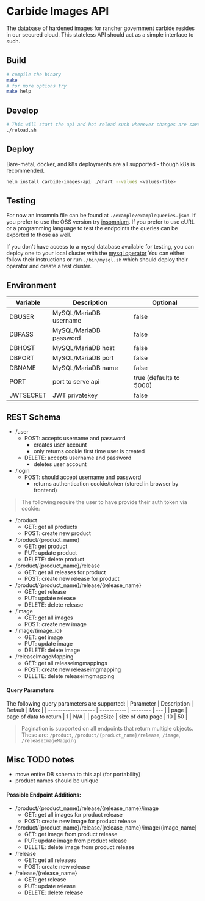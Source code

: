 # Carbide Images API

The database of hardened images for rancher government carbide resides in our secured cloud. This stateless API should act as a simple interface to such.

## Build
```bash
# compile the binary
make
# for more options try
make help
```
## Develop
```bash
# This will start the api and hot reload such whenever changes are saved to a .go file.
./reload.sh
```
## Deploy
Bare-metal, docker, and k8s deployments are all supported - though k8s is recommended.
```bash
helm install carbide-images-api ./chart --values <values-file>
```
## Testing
For now an insomnia file can be found at `./example/exampleQueries.json`.
If you prefer to use the OSS version try [insomnium](https://github.com/ArchGPT/insomnium).
If you prefer to use cURL or a programming language to test the endpoints the queries can be exported to those as well.

If you don't have access to a mysql database available for testing, you can deploy one to your local cluster with the [mysql operator](https://github.com/mysql/mysql-operator)
You can either follow their instructions or run `./bin/mysql.sh` which should deploy their operator and create a test cluster.

## Environment
| Variable              | Description               | Optional                  |
| --------------------  | -----------               | --------                  |
| DBUSER                | MySQL/MariaDB username    | false                     |
| DBPASS                | MySQL/MariaDB password    | false                     |
| DBHOST                | MySQL/MariaDB host        | false                     |
| DBPORT                | MySQL/MariaDB port        | false                     |
| DBNAME                | MySQL/MariaDB name        | false                     |
| PORT                  | port to serve api         | true (defaults to 5000)   |
| JWTSECRET             | JWT privatekey            | false                     |

## REST Schema
- /user
    - POST: accepts username and password
        - creates user account
        - only returns cookie first time user is created
    - DELETE: accepts username and password
        - deletes user account
- /login
    - POST: should accept username and password
        - returns authentication cookie/token (stored in browser by frontend)  
>The following require the user to have provide their auth token via cookie:
- /product
    - GET: get all products
    - POST: create new product
- /product/{product_name}
    - GET: get product
    - PUT: update product
    - DELETE: delete product
- /product/{product_name}/release
    - GET: get all releases for product
    - POST: create new release for product
- /product/{product_name}/release/{release_name}
    - GET: get release
    - PUT: update release
    - DELETE: delete release
- /image
    - GET: get all images
    - POST: create new image
- /image/{image_id}
    - GET: get image
    - PUT: update image
    - DELETE: delete image
- /releaseImageMapping
    - GET: get all releaseimgmappings
    - POST: create new releaseimgmapping
    - DELETE: delete releaseimgmapping
#### Query Parameters
The following query parameters are supported:
| Parameter           | Description            | Default  | Max  |
| ------------------- | -----------            | -------- | ---  |
| page                | page of data to return | 1        | N/A  |
| pageSize            | size of data page      | 10       | 50   |
> Pagination is supported on all endpoints that return multiple objects. These are: `/product`, `/product/{product_name}/release`, `/image`, `/releaseImageMapping`

## Misc TODO notes
- move entire DB schema to this api (for portability)
- product names should be unique

#### Possible Endpoint Additions:
- /product/{product_name}/release/{release_name}/image
    - GET: get all images for product release
    - POST: create new image for product release
- /product/{product_name}/release/{release_name}/image/{image_name}
    - GET: get image from product release
    - PUT: update image from product release
    - DELETE: delete image from product release
- /release
    - GET: get all releases
    - POST: create new release
- /release/{release_name}
    - GET: get release
    - PUT: update release
    - DELETE: delete release

